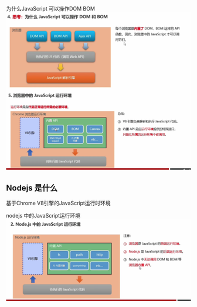 为什么JavaScript 可以操作DOM BOM
![png1](截屏2023-02-25%2022.49.57.png)
![png2](截屏2023-02-25%2022.52.14.png)

## Nodejs 是什么
基于Chrome V8引擎的JavaScript运行时环境

nodejs 中的JavaScript运行环境
![png3](截屏2023-02-26%2000.28.13.png)